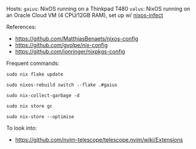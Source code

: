 Hosts:
`gaius`: NixOS running on a Thinkpad T480
`valus`: NixOS running on an Oracle Cloud VM (4 CPU/12GB RAM), set up w/ [nixos-infect](https://github.com/elitak/nixos-infect/tree/master)

References:
- https://github.com/MatthiasBenaets/nixos-config
- https://github.com/gvolpe/nix-config
- https://github.com/jonringer/nixpkgs-config

Frequent commands:

```
sudo nix flake update
```

```
sudo nixos-rebuild switch --flake .#gaius
```

```
sudo nix-collect-garbage -d
```

```
sudo nix store gc
```

```
sudo nix-store --optimise
```


To look into:
- https://github.com/nvim-telescope/telescope.nvim/wiki/Extensions
